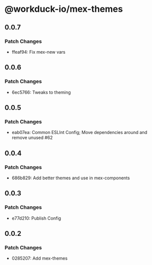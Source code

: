 # @workduck-io/mex-themes

## 0.0.7

### Patch Changes

- ffeaf94: Fix mex-new vars

## 0.0.6

### Patch Changes

- 6ec5766: Tweaks to theming

## 0.0.5

### Patch Changes

- eab07ea: Common ESLInt Config; Move dependencies around and remove unused #62

## 0.0.4

### Patch Changes

- 686b829: Add better themes and use in mex-components

## 0.0.3

### Patch Changes

- e77d210: Publish Config

## 0.0.2

### Patch Changes

- 0285207: Add mex-themes
